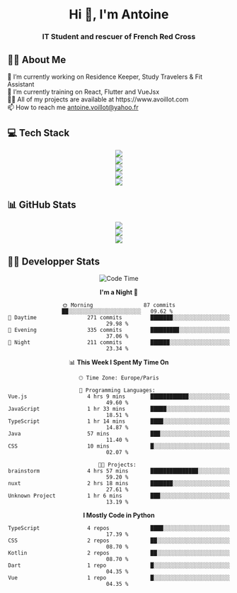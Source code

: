 <h1 align="center" text-decoration="none">Hi 👋, I'm Antoine</h1>
<h3 align="center">IT Student and rescuer of French Red Cross</h3>

  
## 👨‍🎓 About Me
  <div align="left">
🔭 I’m currently working on Residence Keeper, Study Travelers & Fit Assistant</br>
🌱 I’m currently training on React, Flutter and VueJsx</br>
👨‍💻 All of my projects are available at https://www.avoillot.com</br>
📫 How to reach me <a href=mailto:antoine.voillot@yahoo.fr >antoine.voillot@yahoo.fr</a></br>
</div>

## 💻 Tech Stack
<div align="center">
  <img src="https://skillicons.dev/icons?i=react,ts,vue,vite,js,html,css,php,symfony" /></br>
  <img src="https://skillicons.dev/icons?i=c,java,py" /></br>
  <img src="https://skillicons.dev/icons?i=discord,bots" /></br>
<img src="https://skillicons.dev/icons?i=kotlin,flutter" /></br>
  <img src="https://skillicons.dev/icons?i=androidstudio,figma,github,gitlab,postman,vscode" />
</div>

## 📊 GitHub Stats
<div align="center">

![](http://github-profile-summary-cards.vercel.app/api/cards/profile-details?username=Psykoxen&theme=dark)  <br/>
![](https://github-readme-streak-stats.herokuapp.com/?user=Psykoxen&theme=dark&hide_border=false)<br/>
![](https://github-readme-stats.vercel.app/api/top-langs/?username=Psykoxen&theme=dark&hide_border=false&include_all_commits=true&count_private=true&layout=compact)<br/>

</div>

## 👨‍💻 Developper Stats
<div align="center">

<!--START_SECTION:waka-->
![Code Time](http://img.shields.io/badge/Code%20Time-117%20hrs%2035%20mins-blue)

**I'm a Night 🦉** 

```text
🌞 Morning                87 commits          ██░░░░░░░░░░░░░░░░░░░░░░░   09.62 % 
🌆 Daytime                271 commits         ███████░░░░░░░░░░░░░░░░░░   29.98 % 
🌃 Evening                335 commits         █████████░░░░░░░░░░░░░░░░   37.06 % 
🌙 Night                  211 commits         ██████░░░░░░░░░░░░░░░░░░░   23.34 % 
```


📊 **This Week I Spent My Time On** 

```text
🕑︎ Time Zone: Europe/Paris

💬 Programming Languages: 
Vue.js                   4 hrs 9 mins        ████████████░░░░░░░░░░░░░   49.60 % 
JavaScript               1 hr 33 mins        █████░░░░░░░░░░░░░░░░░░░░   18.51 % 
TypeScript               1 hr 14 mins        ████░░░░░░░░░░░░░░░░░░░░░   14.87 % 
Java                     57 mins             ███░░░░░░░░░░░░░░░░░░░░░░   11.40 % 
CSS                      10 mins             █░░░░░░░░░░░░░░░░░░░░░░░░   02.07 % 

🐱‍💻 Projects: 
brainstorm               4 hrs 57 mins       ███████████████░░░░░░░░░░   59.20 % 
nuxt                     2 hrs 18 mins       ███████░░░░░░░░░░░░░░░░░░   27.61 % 
Unknown Project          1 hr 6 mins         ███░░░░░░░░░░░░░░░░░░░░░░   13.19 % 
```

**I Mostly Code in Python** 

```text
TypeScript               4 repos             ████░░░░░░░░░░░░░░░░░░░░░   17.39 % 
CSS                      2 repos             ██░░░░░░░░░░░░░░░░░░░░░░░   08.70 % 
Kotlin                   2 repos             ██░░░░░░░░░░░░░░░░░░░░░░░   08.70 % 
Dart                     1 repo              █░░░░░░░░░░░░░░░░░░░░░░░░   04.35 % 
Vue                      1 repo              █░░░░░░░░░░░░░░░░░░░░░░░░   04.35 % 
```




<!--END_SECTION:waka-->

</div>
